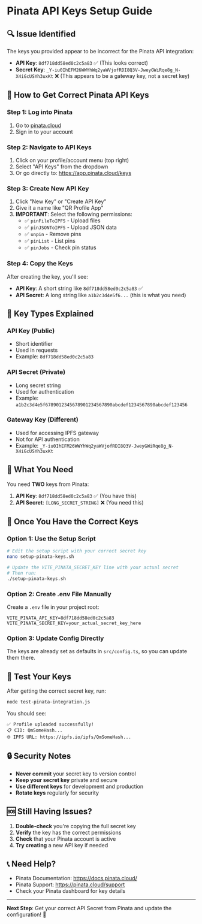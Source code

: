 # Pinata API Keys Setup Guide

## 🔍 **Issue Identified**

The keys you provided appear to be incorrect for the Pinata API integration:

- **API Key**: `8df718dd58ed0c2c5a83` ✅ (This looks correct)
- **Secret Key**: `_Y-iu0IhEFM26WWYhWq2yaWVjofRDI8Q3V-JweyGWiRqe8g_N-X4iGcUSYh3uxKt` ❌ (This appears to be a gateway key, not a secret key)

## 🔧 **How to Get Correct Pinata API Keys**

### **Step 1: Log into Pinata**
1. Go to [pinata.cloud](https://pinata.cloud)
2. Sign in to your account

### **Step 2: Navigate to API Keys**
1. Click on your profile/account menu (top right)
2. Select "API Keys" from the dropdown
3. Or go directly to: https://app.pinata.cloud/keys

### **Step 3: Create New API Key**
1. Click "New Key" or "Create API Key"
2. Give it a name like "QR Profile App"
3. **IMPORTANT**: Select the following permissions:
   - ✅ `pinFileToIPFS` - Upload files
   - ✅ `pinJSONToIPFS` - Upload JSON data
   - ✅ `unpin` - Remove pins
   - ✅ `pinList` - List pins
   - ✅ `pinJobs` - Check pin status

### **Step 4: Copy the Keys**
After creating the key, you'll see:
- **API Key**: A short string like `8df718dd58ed0c2c5a83` ✅
- **API Secret**: A long string like `a1b2c3d4e5f6...` (this is what you need)

## 🔑 **Key Types Explained**

### **API Key** (Public)
- Short identifier
- Used in requests
- Example: `8df718dd58ed0c2c5a83`

### **API Secret** (Private)
- Long secret string
- Used for authentication
- Example: `a1b2c3d4e5f6789012345678901234567890abcdef1234567890abcdef123456`

### **Gateway Key** (Different)
- Used for accessing IPFS gateway
- Not for API authentication
- Example: `_Y-iu0IhEFM26WWYhWq2yaWVjofRDI8Q3V-JweyGWiRqe8g_N-X4iGcUSYh3uxKt`

## 🚨 **What You Need**

You need **TWO** keys from Pinata:

1. **API Key**: `8df718dd58ed0c2c5a83` ✅ (You have this)
2. **API Secret**: `[LONG_SECRET_STRING]` ❌ (You need this)

## 📝 **Once You Have the Correct Keys**

### **Option 1: Use the Setup Script**
```bash
# Edit the setup script with your correct secret key
nano setup-pinata-keys.sh

# Update the VITE_PINATA_SECRET_KEY line with your actual secret
# Then run:
./setup-pinata-keys.sh
```

### **Option 2: Create .env File Manually**
Create a `.env` file in your project root:
```env
VITE_PINATA_API_KEY=8df718dd58ed0c2c5a83
VITE_PINATA_SECRET_KEY=your_actual_secret_key_here
```

### **Option 3: Update Config Directly**
The keys are already set as defaults in `src/config.ts`, so you can update them there.

## 🧪 **Test Your Keys**

After getting the correct secret key, run:
```bash
node test-pinata-integration.js
```

You should see:
```
✅ Profile uploaded successfully!
📋 CID: QmSomeHash...
🌐 IPFS URL: https://ipfs.io/ipfs/QmSomeHash...
```

## 🔒 **Security Notes**

- **Never commit** your secret key to version control
- **Keep your secret key** private and secure
- **Use different keys** for development and production
- **Rotate keys** regularly for security

## 🆘 **Still Having Issues?**

1. **Double-check** you're copying the full secret key
2. **Verify** the key has the correct permissions
3. **Check** that your Pinata account is active
4. **Try creating** a new API key if needed

## 📞 **Need Help?**

- Pinata Documentation: https://docs.pinata.cloud/
- Pinata Support: https://pinata.cloud/support
- Check your Pinata dashboard for key details

---

**Next Step**: Get your correct API Secret from Pinata and update the configuration! 🚀

